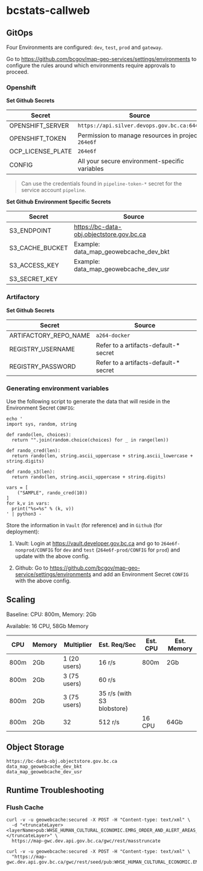 # bcstats-callweb

## GitOps

Four Environments are configured: `dev`, `test`, `prod` and `gateway`.

Go to https://github.com/bcgov/map-geo-services/settings/environments to configure the rules around which environments require approvals to proceed.

### Openshift

**Set Github Secrets**

| Secret            | Source                                             |
| ----------------- | -------------------------------------------------- |
| OPENSHIFT_SERVER  | `https://api.silver.devops.gov.bc.ca:6443`         |
| OPENSHIFT_TOKEN   | Permission to manage resources in project `264e6f` |
| OCP_LICENSE_PLATE | `264e6f`                                           |
| CONFIG            | All your secure environment-specific variables     |

> Can use the credentials found in `pipeline-token-*` secret for the service account `pipeline`.

**Set Github Environment Specific Secrets**

| Secret          | Source                                    |
| --------------- | ----------------------------------------- |
| S3_ENDPOINT     | https://bc-data-obj.objectstore.gov.bc.ca |
| S3_CACHE_BUCKET | Example: data_map_geowebcache_dev_bkt     |
| S3_ACCESS_KEY   | Example: data_map_geowebcache_dev_usr     |
| S3_SECRET_KEY   |                                           |

### Artifactory

**Set Github Secrets**

| Secret                | Source                                 |
| --------------------- | -------------------------------------- |
| ARTIFACTORY_REPO_NAME | `a264-docker`                          |
| REGISTRY_USERNAME     | Refer to a artifacts-default-\* secret |
| REGISTRY_PASSWORD     | Refer to a artifacts-default-\* secret |

### Generating environment variables

Use the following script to generate the data that will reside in the Environment Secret `CONFIG`:

```
echo '
import sys, random, string

def rando(len, choices):
  return "".join(random.choice(choices) for _ in range(len))

def rando_cred(len):
  return rando(len, string.ascii_uppercase + string.ascii_lowercase + string.digits)

def rando_s3(len):
  return rando(len, string.ascii_uppercase + string.digits)

vars = [
    ("SAMPLE", rando_cred(10))
]
for k,v in vars:
  print("%s=%s" % (k, v))
' | python3 -
```

Store the information in `Vault` (for reference) and in `Github` (for deployment):

1. Vault: Login at https://vault.developer.gov.bc.ca and go to `264e6f-nonprod/CONFIG` for `dev` and `test` (`264e6f-prod/CONFIG` for `prod`) and update with the above config.

2. Github: Go to https://github.com/bcgov/map-geo-service/settings/environments and add an Environment Secret `CONFIG` with the above config.

## Scaling

Baseline: CPU: 800m, Memory: 2Gb

Available: 16 CPU, 58Gb Memory

| CPU  | Memory | Multiplier   | Est. Req/Sec               | Est. CPU | Est. Memory |
| ---- | ------ | ------------ | -------------------------- | -------- | ----------- |
| 800m | 2Gb    | 1 (20 users) | 16 r/s                     | 800m     | 2Gb         |
| 800m | 2Gb    | 3 (75 users) | 60 r/s                     |          |             |
| 800m | 2Gb    | 3 (75 users) | 35 r/s (with S3 blobstore) |          |             |
| 800m | 2Gb    | 32           | 512 r/s                    | 16 CPU   | 64Gb        |

## Object Storage

```
https://bc-data-obj.objectstore.gov.bc.ca
data_map_geowebcache_dev_bkt
data_map_geowebcache_dev_usr
```

## Runtime Troubleshooting

### Flush Cache

```
curl -v -u geowebcache:secured -X POST -H "Content-type: text/xml" \
  -d "<truncateLayer><layerName>pub:WHSE_HUMAN_CULTURAL_ECONOMIC.EMRG_ORDER_AND_ALERT_AREAS_SP</layerName></truncateLayer>" \
  https://map-gwc.dev.api.gov.bc.ca/gwc/rest/masstruncate
```

```
curl -v -u geowebcache:secured -X POST -H "Content-type: text/xml" \
  "https://map-gwc.dev.api.gov.bc.ca/gwc/rest/seed/pub:WHSE_HUMAN_CULTURAL_ECONOMIC.EMRG_ORDER_AND_ALERT_AREAS_SP"
```
